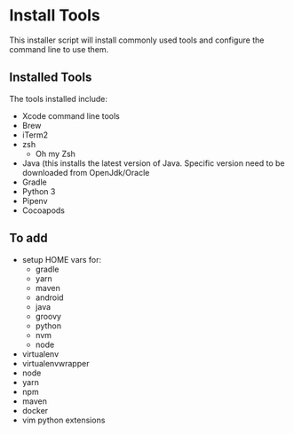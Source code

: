 # Install Tools

This installer script will install commonly used tools and configure the command line to use them.

## Installed Tools

The tools installed include:

* Xcode command line tools
* Brew
* iTerm2
* zsh
	* Oh my Zsh
* Java (this installs the latest version of Java. Specific version need to be downloaded from OpenJdk/Oracle
* Gradle
* Python 3
* Pipenv
* Cocoapods 

## To add

* setup HOME vars for:
	* gradle 
	* yarn
	* maven
	* android 
	* java
	* groovy
	* python
	* nvm
	* node
* virtualenv
* virtualenvwrapper
* node
* yarn
* npm
* maven
* docker
* vim python extensions

